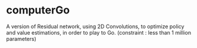 # computerGo
A version of Residual network, using 2D Convolutions, to optimize policy and value estimations, in order to play to Go. (constraint : less than 1 million parameters)
